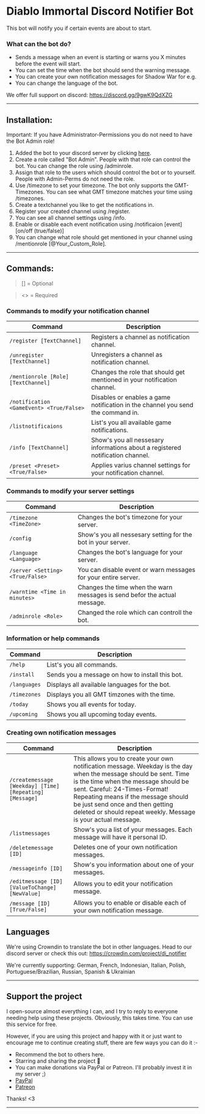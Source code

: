 # Diablo Immortal Discord Notifier Bot

This bot will notify you if certain events are about to start.

### What can the bot do?

- Sends a message when an event is starting or warns you X minutes before the event will start.
- You can set the time when the bot should send the warning message.
- You can create your own notification messages for Shadow War for e.g.
- You can change the language of the bot.

We offer full support on discord: https://discord.gg/9gwK9QdXZG

---

## Installation:

Important: If you have Administrator-Permissions you do not need to have the Bot Admin role!

1. Added the bot to your discord server by
   clicking [here](https://discord.com/oauth2/authorize?client_id=527511535309029407&permissions=8&scope=bot%20applications.commands).
2. Create a role called "Bot Admin". People with that role can control the bot. You can change the role using
   /adminrole.
3. Assign that role to the users which should control the bot or to yourself. People with Admin-Perms do not need the
   role.
4. Use /timezone <timezone> to set your timezone. The bot only supports the GMT-Timezones. You can see what GMT timezone
   matches your time using /timezones.
5. Create a textchannel you like to get the notifications in.
6. Register your created channel using /register.
7. You can see all channel settings using /info.
8. Enable or disable each event notification using /notificaion [event] [on/off (true/false)]
9. You can change what role should get mentioned in your channel using /mentionrole [@Your_Custom_Role].

---

## Commands:

> [] = Optional

> <> = Required

### Commands to modify your notification channel

| Command                                  | Description                                                                     |
|------------------------------------------|---------------------------------------------------------------------------------|
| `/register [TextChannel]`                | Registers a channel as notification channel.                                    |
| `/unregister [TextChannel]`              | Unregisters a channel as notification channel.                                  |
| `/mentionrole [Role] [TextChannel]`      | Changes the role that should get mentioned in your notification channel.        |
| `/notification <GameEvent> <True/False>` | Disables or enables a game notification in the channel you send the command in. |
| `/listnotificaions`                      | List's you all available game notifications.                                    |
| `/info [TextChannel]`                    | Show's you all nessesary informations about a registered notification channel.  |
| `/preset <Preset> <True/False>`          | Applies varius channel settings for your notification channel.                  |

### Commands to modify your server settings

| Command                          | Description                                                               |
|----------------------------------|---------------------------------------------------------------------------|
| `/timezone <TimeZone>`           | Changes the bot's timezone for your server.                               |
| `/config`                        | Show's you all nessesary setting for the bot in your server.              |
| `/language <Language>`           | Changes the bot's language for your server.                               |
| `/server <Setting> <True/False>` | You can disable event or warn messages for your entire server.            |
| `/warntime <Time in minutes>`    | Changes the time when the warn messages is send befor the actual message. |
| `/adminrole <Role>`              | Changed the role which can controll the bot.                              |

### Information or help commands

| Command      | Description                                     |
|--------------|-------------------------------------------------|
| `/help`      | List's you all commands.                        |
| `/install`   | Sends you a message on how to install this bot. |
| `/languages` | Displays all available languages for the bot.   |
| `/timezones` | Displays you all GMT timzones with the time.    |
| `/today`     | Shows you all events for today.                 |
| `/upcoming`  | Shows you all upcoming today events.            |

### Creating own notification messages

| Command                                                 | Description                                                                                                                                                                                                                                                                                                                        |
|---------------------------------------------------------|------------------------------------------------------------------------------------------------------------------------------------------------------------------------------------------------------------------------------------------------------------------------------------------------------------------------------------|
| `/createmessage [Weekday] [Time] [Repeating] [Message]` | This allows you to create your own notification message. Weekday is the day when the message should be sent. Time is the time when the message should be sent. Careful: 24-Times-Format! Repeating means if the message should be just send once and then getting deleted or should repeat weekly. Message is your actual message. |
| `/listmessages`                                         | Show's you a list of your messages. Each message will have  it personal ID.                                                                                                                                                                                                                                                        |
| `/deletemessage [ID]`                                   | Deletes one of your own notification  messages.                                                                                                                                                                                                                                                                                    |
| `/messageinfo [ID]`                                     | Show's you information about one of your messages.                                                                                                                                                                                                                                                                                 |
| `/editmessage [ID] [ValueToChange] [NewValue]`          | Allows you to edit your notification message.                                                                                                                                                                                                                                                                                      |
| `/message [ID] [True/False]`                            | Allows you to enable or disable each of your own notification message.                                                                                                                                                                                                                                                             |


## Languages
We're using Crowndin to translate the bot in other languages. Head to our discord server or check this out: https://crowdin.com/project/di_notifier

We're currently supporting: German, French, Indonesian, Italian, Polish, Portuguese/Brazilian, Russian, Spanish & Ukrainian

---

## Support the project

I open-source almost everything I can, and I try to reply to everyone needing help using these projects. Obviously,
this takes time. You can use this service for free.

However, if you are using this project and happy with it or just want to encourage me to continue creating stuff, there
are few ways you can do it :-

- Recommend the bot to others here.
- Starring and sharing the project :rocket:
- You can make donations via PayPal or Patreon. I'll probably invest it in my server ;)
- [PayPal](https://www.paypal.me/pnone)
- [Patreon](https://www.patreon.com/umbreonmajora)

Thanks! <3

---